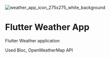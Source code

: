 ![weather_app_icon_275x275_white_background](https://github.com/user-attachments/assets/eda09e5d-55d5-466c-9d74-a89e41610f2f)

# Flutter Weather App

Flutter Weather application

Used Bloc, OpenWeatherMap API
